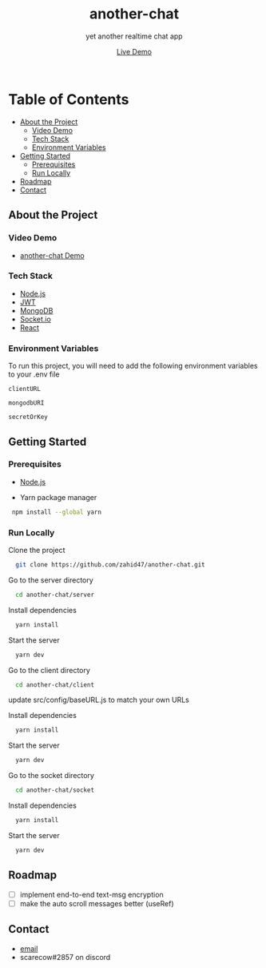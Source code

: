 <div align="center">

  <h1>another-chat</h1>
  
  <p>
    yet another realtime chat app
  </p>

[Live Demo](https://another-chat.netlify.app/)

  <br>
</div>

<!-- Table of Contents -->

# Table of Contents

- [About the Project](#about-the-project)
  - [Video Demo](#Video-Demo)
  - [Tech Stack](#tech-stack)
  - [Environment Variables](#environment-variables)
- [Getting Started](#getting-started)
  - [Prerequisites](#prerequisites)
  - [Run Locally](#run-locally)
- [Roadmap](#roadmap)
- [Contact](#contact)

<!-- About the Project -->

## About the Project

### Video Demo

- [another-chat Demo](https://youtu.be/zchCj-U8j_U)

<!-- TechStack -->

### Tech Stack

  <ul>
    <li><a href="">Node.js</a></li>
    <li><a href="">JWT</a></li>
    <li><a href="">MongoDB</a></li>
    <li><a href="">Socket.io</a></li>
    <li><a href="">React</a></li>
  </ul>

<!-- Env Variables -->

### Environment Variables

To run this project, you will need to add the following environment variables to your .env file

`clientURL`

`mongodbURI`

`secretOrKey`

<!-- Getting Started -->

## Getting Started

<!-- Prerequisites -->

### Prerequisites

- [Node.js](https://nodejs.org/en)

- Yarn package manager

```bash
 npm install --global yarn
```

<!-- Run Locally -->

### Run Locally

Clone the project

```bash
  git clone https://github.com/zahid47/another-chat.git
```

Go to the server directory

```bash
  cd another-chat/server
```

Install dependencies

```bash
  yarn install
```

Start the server

```bash
  yarn dev
```

Go to the client directory

```bash
  cd another-chat/client
```

update src/config/baseURL.js to match your own URLs

Install dependencies

```bash
  yarn install
```

Start the server

```bash
  yarn dev
```

Go to the socket directory

```bash
  cd another-chat/socket
```

Install dependencies

```bash
  yarn install
```

Start the server

```bash
  yarn dev
```

<!-- Roadmap -->

## Roadmap

- [ ] implement end-to-end text-msg encryption
- [ ] make the auto scroll messages better (useRef)

<!-- Contact -->

## Contact

- [email](mailto:epiczahid@gmail.com)
- scarecow#2857 on discord
